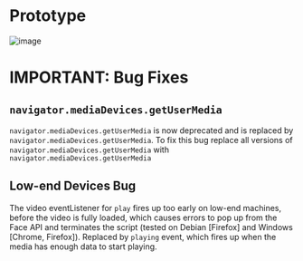 # Prototype 
![image](https://github.com/Otherwa/Sasta-Attendence/assets/67428572/409f2393-5b29-4134-831b-9f021a26ddae)



# IMPORTANT: Bug Fixes

## `navigator.mediaDevices.getUserMedia`

`navigator.mediaDevices.getUserMedia` is now deprecated and is replaced by `navigator.mediaDevices.getUserMedia`. To fix this bug replace all versions of `navigator.mediaDevices.getUserMedia` with `navigator.mediaDevices.getUserMedia`

## Low-end Devices Bug

The video eventListener for `play` fires up too early on low-end machines, before the video is fully loaded, which causes errors to pop up from the Face API and terminates the script (tested on Debian [Firefox] and Windows [Chrome, Firefox]). Replaced by `playing` event, which fires up when the media has enough data to start playing.
